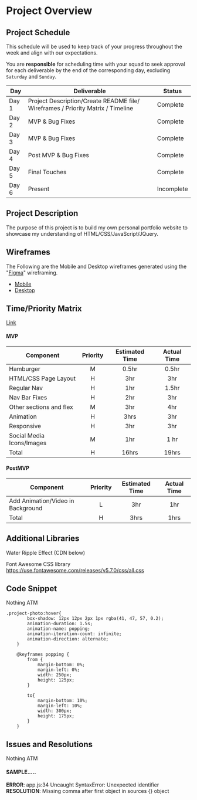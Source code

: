 # Project Overview

## Project Schedule

This schedule will be used to keep track of your progress throughout the week and align with our expectations.  

You are **responsible** for scheduling time with your squad to seek approval for each deliverable by the end of the corresponding day, excluding `Saturday` and `Sunday`.

|  Day | Deliverable | Status
|---|---| ---|
|Day 1| Project Description/Create README file/ Wireframes / Priority Matrix / Timeline  | Complete
|Day 2| MVP & Bug Fixes | Complete
|Day 3| MVP & Bug Fixes  | Complete
|Day 4| Post MVP & Bug Fixes| Complete
|Day 5| Final Touches | Complete
|Day 6| Present | Incomplete


## Project Description

The purpose of this project is to build my own personal portfolio website to showcase my understanding of HTML/CSS/JavaScript/JQuery.


## Wireframes


The Following are the Mobile and Desktop wireframes generated using the "[Figma](https://www.figma.com/)" wireframing. 
- [Mobile](https://imgur.com/KhGG0Lu)
- [Desktop](https://imgur.com/ZilJfjm)


## Time/Priority Matrix 

[Link](https://res.cloudinary.com/dt5sp9nsn/image/upload/v1633729974/Project1-portfolio/Time_Priority_Matrix_gvlwax.jpg)


#### MVP
| Component | Priority | Estimated Time | Actual Time |
| --- | :---: |  :---: | :---: | 
| Hamburger | M | 0.5hr | 0.5hr |
| HTML/CSS Page Layout | H | 3hr | 3hr |
| Regular Nav | H | 1hr | 1.5hr |  
| Nav Bar Fixes | H | 2hr | 3hr |
| Other sections and flex| M | 3hr | 4hr|
| Animation | H | 3hrs|  3hr | 
| Responsive | H | 3hr | 3hr | 
| Social Media Icons/Images | M | 1hr | 1 hr |
| Total | H | 16hrs| 19hrs |

#### PostMVP
| Component | Priority | Estimated Time | Actual Time |
| --- | :---: |  :---: | :---: | 
| Add Animation/Video in Background | L | 3hr | 1hr |
| Total | H | 3hrs| 1hrs |

## Additional Libraries
Water Ripple Effect (CDN below)
 <script src="https://cdnjs.cloudflare.com/ajax/libs/jquery.ripples/0.5.3/jquery.ripples.min.js" integrity="sha512-zuZ5wVszlsRbRF/vwXD0QS/tHzBYHFzCD/BT0lI3yrWhNZFWDkkF3KPEY//WTanqxwPdZkskQ+xZo0rnfHBc5A==" crossorigin="anonymous" referrerpolicy="no-referrer"></script>

Font Awesome CSS library
https://use.fontawesome.com/releases/v5.7.0/css/all.css

## Code Snippet

Nothing ATM

```
.project-photo:hover{
        box-shadow: 12px 12px 2px 1px rgba(41, 47, 57, 0.2);
        animation-duration: 1.5s;
        animation-name: popping;
        animation-iteration-count: infinite;
        animation-direction: alternate;
    }

    @keyframes popping {
        from {
            margin-bottom: 0%;
            margin-left: 0%;
            width: 250px;
            height: 125px;
        }
        
        to{
            margin-bottom: 10%;
            margin-left: 10%;
            width: 300px;
            height: 175px;
        }
    }
```

## Issues and Resolutions
 Nothing ATM

#### SAMPLE.....
**ERROR**: app.js:34 Uncaught SyntaxError: Unexpected identifier                                
**RESOLUTION**: Missing comma after first object in sources {} object
